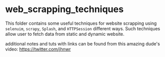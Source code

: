 # web_scrapping_techniques

This folder contains some useful techniques for website scrapping using `selenuim`, `scrapy`, `Splash`, and `HTTPSession` different ways.
Such techniques allow user to fetch data from static and dynamic website. 

additional notes and tuts with links can be found from this amazing dude's video: https://twitter.com/jhnwr
